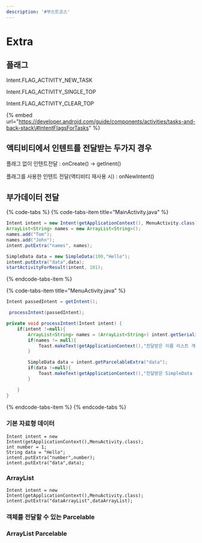 ```yaml
---
description: '#부스트코스'
---
```


# Extra

## 플래그 

Intent.FLAG\_ACTIVITY\_NEW\_TASK

Intent.FLAG\_ACTIVITY\_SINGLE\_TOP

Intent.FLAG\_ACTIVITY\_CLEAR\_TOP

{% embed url="https://developer.android.com/guide/components/activities/tasks-and-back-stack\#IntentFlagsForTasks" %}



## 액티비티에서 인텐트를 전달받는 두가지 경우

플래그 없이 인텐트전달 : onCreate\(\) -&gt; getInent\(\) 

플래그를 사용한 인텐트 전달\(액티비티 재사용 시\) : onNewIntent\(\)

## 부가데이터 전달

{% code-tabs %}
{% code-tabs-item title="MainActivity.java" %}
```java
Intent intent = new Intent(getApplicationContext(), MenuActivity.class);
ArrayList<String> names = new ArrayList<String>();
names.add("Tom");
names.add("John");
intent.putExtra("names", names);

SimpleData data = new SimpleData(100,"Hello");
intent.putExtra("data",data);
startActivityForResult(intent, 101);
```
{% endcode-tabs-item %}

{% code-tabs-item title="MenuActivity.java" %}
```java
Intent passedIntent = getIntent();

 processIntent(passedIntent);

private void processIntent(Intent intent) {
    if(intent !=null){
        ArrayList<String> names = (ArrayList<String>) intent.getSerializableExtra("names");
        if(names != null){
            Toast.makeText(getApplicationContext(),"전달받은 이름 리스트 개수 : " + names.size(),Toast.LENGTH_LONG).show();
        }

        SimpleData data = intent.getParcelableExtra("data");
        if(data !=null){
            Toast.makeText(getApplicationContext(),"전달받은 SimpleData : " +data.message,Toast.LENGTH_LONG).show();
        }

    }
}
```
{% endcode-tabs-item %}
{% endcode-tabs %}

### 기본 자료형 데이터

```text
Intent intent = new Intent(getApplicationContext(),MenuActivity.class);
int number = 1;
String data = "Hello";
intent.putExtra("number",number);
intent.putExtra("data",data);
```

### ArrayList

```text
Intent intent = new Intent(getApplicationContext(),MenuActivity.class);
intent.putExtra("dataArrayList",dataArrayList);
```

### 객체를 전달할 수 있는 Parcelable

### ArrayList Parcelable

